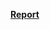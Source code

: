 
**[Report](https://github.com/BradTombers/Springboard/blob/master/Capstone_2/Capstone_2_Introduction.ipynb)**
